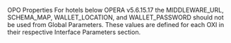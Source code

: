 OPO Properties
For hotels below OPERA v5.6.15.17 the MIDDLEWARE_URL, SCHEMA_MAP, WALLET_LOCATION, and WALLET_PASSWORD should not be used from Global Parameters.
These values are defined for each OXI in their respective Interface Parameters section.

